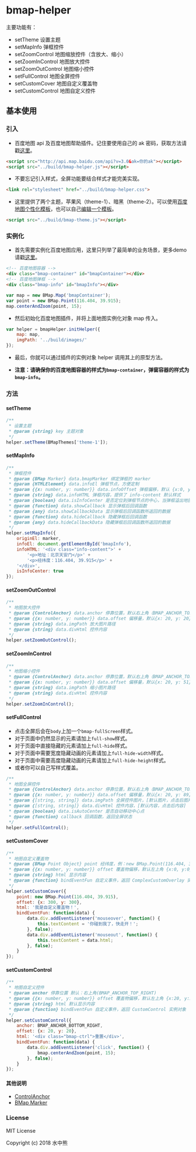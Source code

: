 # bmap-helper

主要功能有：

* setTheme 设置主题
* setMapInfo 弹框控件
* setZoomControl 地图缩放控件（含放大、缩小）
* setZoomInControl 地图放大控件
* setZoomOutControl 地图缩小控件
* setFullControl 地图全屏控件
* setCustomCover 地图自定义覆盖物
* setCustomControl 地图自定义控件

## 基本使用

### 引入

* 百度地图 api 及百度地图帮助插件。记住要使用自己的 ak 密码，获取方法请戳[这里](http://lbsyun.baidu.com/index.php?title=jspopular3.0/guide/getkey)。

```html
<script src="http://api.map.baidu.com/api?v=3.0&ak=你的ak"></script>
<script src="../build/bmap-helper.js"></script>
```

* 不要忘记引入样式，全屏功能要结合样式才能完美实现。

```html
<link rel="stylesheet" href="../build/bmap-helper.css">
```

* 这里提供了两个主题，苹果风（theme-1）、暗黑（theme-2）。可以使用[百度地图个性化模板](http://lbsyun.baidu.com/custom/list.htm)，也可以自己[编辑一个模板](http://lbsyun.baidu.com/custom/)。

```html
<script src="../build/bmap-theme.js"></script>
```

### 实例化

* 首先需要实例化百度地图应用，这里只列举了最简单的业务场景，更多demo请戳[这里](http://lbsyun.baidu.com/jsdemo.htm#a1_2)。

```html
<!-- 百度地图容器 -->
<div class="bmap-container" id="bmapContainer"></div>
<!-- 百度地图弹框 -->
<div class="bmap-info" id="bmapInfo"></div>
```

```js
var map = new BMap.Map('bmapContainer');
var point = new BMap.Point(116.404, 39.915);
map.centerAndZoom(point, 15);
```

* 然后初始化百度地图插件，并将上面地图实例化对象 map 传入。

```js
var helper = bmapHelper.initHelper({
    map: map, 
    imgPath: '../build/images/'
});
```

* 最后，你就可以通过插件的实例对象 helper 调用其上的原型方法。

* **注意：请确保你的百度地图容器的样式为`bmap-container`，弹窗容器的样式为`bmap-info`。**

### 方法

#### setTheme

```js
/**
 * 设置主题
 * @param {string} key 主题对象
 */
helper.setTheme(BMapThemes['theme-1']);
```

#### setMapInfo

```js
/**
 * 弹框控件
 * @param {BMap Marker} data.bmapMarker 绑定弹框的 marker
 * @param {HTMLElememt} data.infoEl 弹框节点，方便定制
 * @param {{x: number, y: number}} data.infoOffset 弹框偏移，默认 {x:0, y:0}
 * @param {string} data.infoHTML 弹框内容，提供了 info-content 默认样式
 * @param {boolean} data.isInfoCenter 是否定位到弹框节点的中心，当弹框溢出地图需要设置 infoOffset 来兼容，默认 false
 * @param {function} data.showCallback 显示弹框后回调函数
 * @param {any} data.showCallbackData 显示弹框后回调函数所返回的数据
 * @param {function} data.hideCallback 隐藏弹框后回调函数
 * @param {any} data.hideCallbackData 隐藏弹框后回调函数所返回的数据
 */
helper.setMapInfo({
    originEl: marker,
    infoEl: document.getElementById('bmapInfo'),
    infoHTML: '<div class="info-content">' +
        '<p>地址：北京天安门</p>' +
        '<p>经纬度：116.404, 39.915</p>' +
    '</div>',
    isInfoCenter: true
});
```

#### setZoomOutControl

```js
/**
 * 地图放大控件
 * @param {ControlAnchor} data.anchor 停靠位置，默认右上角（BMAP_ANCHOR_TOP_RIGHT）
 * @param {{x: number, y: number}} data.offset 偏移量，默认{x: 20, y: 20}
 * @param {string} data.imgPath 放大图片路径
 * @param {string} data.divHtml 控件内容
 */
helper.setZoomOutControl();
```

#### setZoomInControl

```js
/**
 * 地图缩小控件
 * @param {ControlAnchor} data.anchor 停靠位置，默认右上角（BMAP_ANCHOR_TOP_RIGHT）
 * @param {{x: number, y: number}} data.offset 偏移量，默认{x: 20, y: 51}
 * @param {string} data.imgPath 缩小图片路径
 * @param {string} data.divHtml 控件内容
 */
helper.setZoomInControl();
```

#### setFullControl

* 点击全屏后会在`body`上加一个`bmap-fullScreen`样式。
* 对于页面中仍然显示的元素请加上`full-show`样式。
* 对于页面中直接隐藏的元素请加上`full-hide`样式。
* 对于页面中需要宽度隐藏动画的元素请加上`full-hide-width`样式。
* 对于页面中需要高度隐藏动画的元素请加上`full-hide-height`样式。
* 或者你可以自己写样式覆盖。

```js
/**
 * 地图全屏控件
 * @param {ControlAnchor} data.anchor 停靠位置，默认右上角（BMAP_ANCHOR_TOP_RIGHT）
 * @param {{x: number, y: number}} data.offset 偏移量，默认{x: 20, y: 89}
 * @param {[string, string]} data.imgPath 全屏控件图片，[默认图片，点击后图片]
 * @param {[string, string]} data.divHtml 控件内容，[默认内容，点击后内容]
 * @param {boolean} data.isAutoCenter 是否自动移动中心点
 * @param {function} callback 回调函数，返回全屏状态
 */
helper.setFullControl();
```

#### setCustomCover

```js
/**
 * 地图自定义覆盖物
 * @param {BMap Point Object} point 经纬度，例：new BMap.Point(116.404, 39.915)
 * @param {{x: number, y: number}} offset 覆盖物偏移，默认左上角 {x:0, y:0}
 * @param {string} html 显示内容
 * @param {function} bindEventFun 自定义事件，返回 ComplexCustomOverlay 实例对象
 */
helper.setCustomCover({
    point: new BMap.Point(116.404, 39.915),
    offset: {x: 300, y: 300},
    html: '我是自定义覆盖物！',
    bindEventFun: function(data) {
        data.div.addEventListener('mouseover', function() {
            this.textContent = '你碰到我了，快走开！';
        }, false);
        data.div.addEventListener('mouseout', function() {
            this.textContent = data.html;
        }, false);
    }
});
```

#### setCustomControl

```js
/**
 * 地图自定义控件
 * @param anchor 停靠位置 默认：右上角(BMAP_ANCHOR_TOP_RIGHT)
 * @param {{x: number, y: number}} offset 覆盖物偏移，默认左上角 {x:20, y:20}
 * @param {string} html 默认显示内容
 * @param {function} bindEventFun 自定义事件，返回 CustomControl 实例对象
 */
helper.setCustomControl({
    anchor: BMAP_ANCHOR_BOTTOM_RIGHT,
    offset: {x: 20, y: 20},
    html: '<div class="bmap-ctrl">重置</div>',
    bindEventFun: function(data) {
        data.div.addEventListener('click', function() {
            bmap.centerAndZoom(point, 15);
        }, false);
    }
});
```

#### 其他说明

* [ControlAnchor](http://lbsyun.baidu.com/cms/jsapi/reference/jsapi_reference_3_0.html#a2b1)
* [BMap Marker](http://lbsyun.baidu.com/cms/jsapi/reference/jsapi_reference_3_0.html#a3b2)

### License

MIT License

Copyright (c) 2018 水中熊

